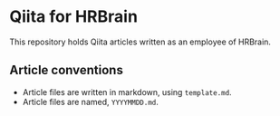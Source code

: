 # Qiita for HRBrain
This repository holds Qiita articles written as an employee of HRBrain.

## Article conventions
- Article files are written in markdown, using `template.md`.
- Article files are named, `YYYYMMDD.md`.
